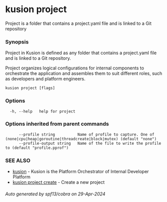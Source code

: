 # kusion project

Project is a folder that contains a project.yaml file and is linked to a Git repository

### Synopsis

Project in Kusion is defined as any folder that contains a project.yaml file and is linked to a Git repository.

 Project organizes logical configurations for internal components to orchestrate the application and assembles them to suit different roles, such as developers and platform engineers.

```
kusion project [flags]
```

### Options

```
  -h, --help   help for project
```

### Options inherited from parent commands

```
      --profile string          Name of profile to capture. One of (none|cpu|heap|goroutine|threadcreate|block|mutex) (default "none")
      --profile-output string   Name of the file to write the profile to (default "profile.pprof")
```

### SEE ALSO

* [kusion](index.md)	 - Kusion is the Platform Orchestrator of Internal Developer Platform
* [kusion project create](kusion-project-create.md)	 - Create a new project

###### Auto generated by spf13/cobra on 29-Apr-2024
